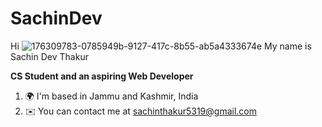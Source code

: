 # SachinDev

Hi ![176309783-0785949b-9127-417c-8b55-ab5a4333674e](https://github.com/user-attachments/assets/cc6f58a4-696c-4544-963b-5cb661fa20d9) My name is Sachin Dev Thakur


**CS Student and an aspiring Web Developer**
 1. 🌍  I'm based in Jammu and Kashmir, India
 2. ✉️  You can contact me at sachinthakur5319@gmail.com

